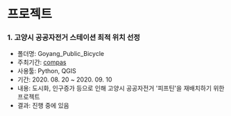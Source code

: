 # 프로젝트


### 1. 고양시 공공자전거 스테이션 최적 위치 선정 
- 폴더명: Goyang_Public_Bicycle
- 주최기간: [compas](https://compas.lh.or.kr/) 
- 사용툴: Python, QGIS
- 기간: 2020. 08. 20 ~ 2020. 09. 10
- 내용: 도시화, 인구증가 등으로 인해 고양시 공공자전거 '피프틴'을 재배치하기 위한 프로젝트
- 결과: 진행 중에 있음
